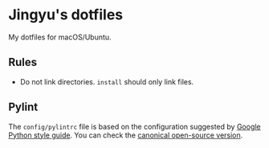 # Jingyu's dotfiles

My dotfiles for macOS/Ubuntu.

## Rules

- Do not link directories. `install` should only link files.

## Pylint

The `config/pylintrc` file is based on the configuration suggested by [Google Python style guide](https://google.github.io/styleguide/pyguide.html). You can check the [canonical open-source version](https://google.github.io/styleguide/pylintrc).

